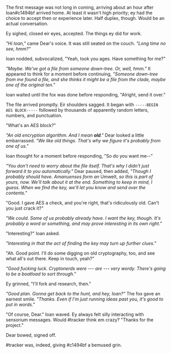 The first message was not long in coming, arriving about an hour after Ioan\#c1494bf arrived home. At least it wasn't high priority; ey had the choice to accept then or experience later. Half duplex, though. Would be an actual conversation.

Ey sighed, closed eir eyes, accepted. The things ey did for work.

*"Hi Ioan,"* came Dear's voice. It was still seated on the couch. *"Long time no see, hmm?"*

Ioan nodded, subvocalized, "Yeah, took you ages. Have something for me?"

*"Maybe. We've got a file from someone down-tree. Or, well, hmm."* It appeared to think for a moment before continuing, *"Someone down-tree from me found a file, and she thinks it might be a file from the clade, maybe one of the original ten."*

Ioan waited until the fox was done before responding, "Alright, send it over."

The file arrived promptly. Eir shoulders sagged. It began with `-----BEGIN AES BLOCK-----` followed by thousands of apparently random letters, numbers, and punctuation.

"What's an AES block?"

*"An old encryption algorithm. And I mean **old**."* Dear looked a little embarrassed. *"We like old things. That's why we figure it's probably from one of us."*

Ioan thought for a moment before responding, "So do you want me--"

*"You don't need to worry about the file itself. That's why I didn't just forward it to you automatically."* Dear paused, then added, *"Though I probably should have. Amanuenses form an* Umwelt, *so this is part of yours, now. We'll talk about it at the end. Something to keep in mind, I guess. When we find the key, we'll let you know and send over the contents."*

"Good. I gave AES a check, and you're right, that's ridiculously old. Can't you just crack it?"

*"We could. Some of us probably already have. I want the key, though. It's probably a word or something, and may prove interesting in its own right."*

"Interesting?" Ioan asked.

*"Interesting in that the act of finding the key may turn up further clues."*

"Ah. Good point. I'll do some digging on old cryptography, too, and see what all's out there. Keep in touch, yeah?"

*"Good fucking luck. Cryptonerds were --- are --- very wordy. There's going to be a boatload to sort through."*

Ey grinned, "I'll fork and research, then."

*"Good plan. Gonna get back to the hunt, and hey, Ioan?"* The fox gave an earnest smile. *"Thanks. Even if I'm just running ideas past you, it's good to put in words."*

"Of course, Dear." Ioan waved. Ey always felt silly interacting with sensorium messages. Would \#tracker think em crazy? "Thanks for the project."

Dear bowed, signed off.

\#tracker was, indeed, giving \#c1494bf a bemused grin.
